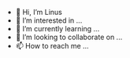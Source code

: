 - 👋 Hi, I’m Linus
- 👀 I’m interested in ...
- 🌱 I’m currently learning ...
- 💞️ I’m looking to collaborate on ...
- 📫 How to reach me ...

<!---
speedyMcJingles/speedyMcJingles is a ✨ special ✨ repository because its `README.md` (this file) appears on your GitHub profile.
You can click the Preview link to take a look at your changes.
--->
